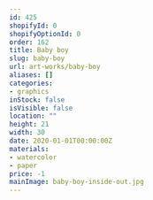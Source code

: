 ```yaml
---
id: 425
shopifyId: 0
shopifyOptionId: 0
order: 162
title: Baby boy
slug: baby-boy
url: art-works/baby-boy
aliases: []
categories:
- graphics
inStock: false
isVisible: false
location: ""
height: 21
width: 30
date: 2020-01-01T00:00:00Z
materials:
- watercolor
- paper
price: -1
mainImage: baby-boy-inside-out.jpg
---
```

